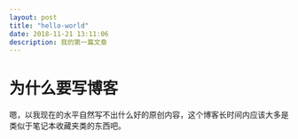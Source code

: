 ```yaml
---
layout: post
title: "hello-world"
date: 2018-11-21 13:11:06
description: 我的第一篇文章
---
```

# 为什么要写博客
嗯，以我现在的水平自然写不出什么好的原创内容，这个博客长时间内应该大多是类似于笔记本收藏夹类的东西吧。
